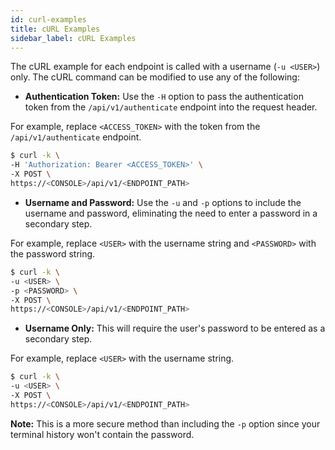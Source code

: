```yaml
---
id: curl-examples
title: cURL Examples
sidebar_label: cURL Examples
---
```


The cURL example for each endpoint is called with a username (`-u <USER>`) only.
The cURL command can be modified to use any of the following:

* **Authentication Token:** Use the `-H` option to pass the authentication token from the `/api/v1/authenticate` endpoint into the request header.

For example, replace `<ACCESS_TOKEN>` with the token from the `/api/v1/authenticate` endpoint.

```bash
$ curl -k \
-H 'Authorization: Bearer <ACCESS_TOKEN>' \
-X POST \
https://<CONSOLE>/api/v1/<ENDPOINT_PATH>
```

* **Username and Password:** Use the `-u` and `-p` options to include the username and password, eliminating the need to enter a password in a secondary step.

For example, replace `<USER>` with the username string and `<PASSWORD>` with the password string.

```bash
$ curl -k \
-u <USER> \
-p <PASSWORD> \
-X POST \
https://<CONSOLE>/api/v1/<ENDPOINT_PATH>
```

* **Username Only:** This will require the user's password to be entered as a secondary step.

For example, replace `<USER>` with the username string.

```bash
$ curl -k \
-u <USER> \
-X POST \
https://<CONSOLE>/api/v1/<ENDPOINT_PATH>
```

**Note:** This is a more secure method than including the `-p` option since your terminal history won't contain the password.

